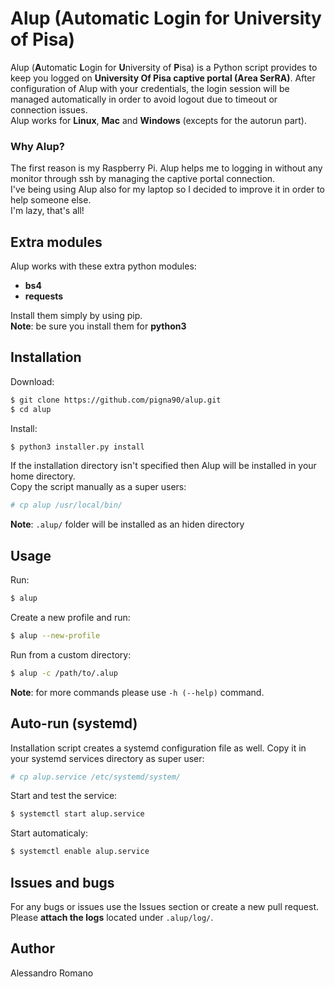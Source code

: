 # Alup (Automatic Login for University of Pisa)

Alup (**A**utomatic **L**ogin for **U**niversity of **P**isa) is a Python script provides to keep you logged on **University Of Pisa captive portal (Area SerRA)**.
After configuration of Alup with your credentials, the login session will be managed automatically in order to avoid logout due to timeout or connection issues.  
Alup works for **Linux**, **Mac** and **Windows** (excepts for the autorun part).
  
### Why Alup?
The first reason is my Raspberry Pi. Alup helps me to logging in without any monitor through ssh by managing the captive portal connection.  
I've being using Alup also for my laptop so I decided to improve it in order to help someone else.  
I'm lazy, that's all!

## Extra modules
Alup works with these extra python modules:  
* **bs4**
* **requests**

Install them simply by using pip.  
**Note**: be sure you install them for **python3**

## Installation

Download:
```sh
$ git clone https://github.com/pigna90/alup.git
$ cd alup
```
Install:
```sh
$ python3 installer.py install

```
If the installation directory isn't specified then Alup will be installed in your home directory.  
Copy the script manually as a super users:
```sh
# cp alup /usr/local/bin/

```
**Note**: `.alup/` folder will be installed as an hiden directory

## Usage
Run:
```sh
$ alup

```
Create a new profile and run:
```sh
$ alup --new-profile

```
Run from a custom directory:
```sh
$ alup -c /path/to/.alup

```
**Note**: for more commands please use `-h (--help)` command.

## Auto-run (systemd)
Installation script creates a systemd configuration file as well. Copy it in your systemd services directory as super user:
```sh
# cp alup.service /etc/systemd/system/

```
Start and test the service:
```sh
$ systemctl start alup.service

```
Start automaticaly:
```sh
$ systemctl enable alup.service

```
## Issues and bugs
For any bugs or issues use the Issues section or create a new pull request. Please **attach the logs** located under `.alup/log/`.  

## Author
Alessandro Romano
